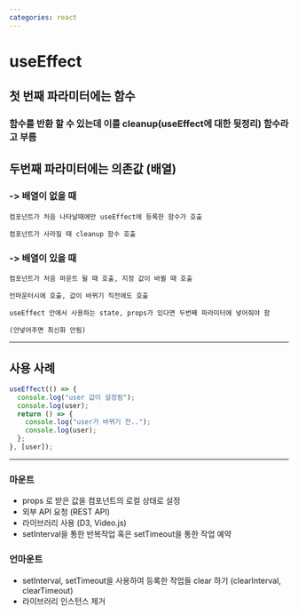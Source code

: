 ```yaml
---
categories: react
---
```


# useEffect

## 첫 번째 파라미터에는 함수

### 함수를 반환 할 수 있는데 이를 cleanup(useEffect에 대한 뒷정리) 함수라고 부름

## 두번째 파라미터에는 의존값 (배열)

### -> 배열이 없을 때

    컴포넌트가 처음 나타날때에만 useEffect에 등록한 함수가 호출

    컴포넌트가 사라질 때 cleanup 함수 호출

### -> 배열이 있을 때

    컴포넌트가 처음 마운트 될 때 호출, 지정 값이 바뀔 때 호출

    언마운터시에 호출, 값이 바뀌기 직전에도 호출

    useEffect 안에서 사용하는 state, props가 있다면 두번째 파라미터에 넣어줘야 함

    (안넣어주면 최신화 안됨)

---

## 사용 사례

```jsx
useEffect(() => {
  console.log("user 값이 설정됨");
  console.log(user);
  return () => {
    console.log("user가 바뀌기 전..");
    console.log(user);
  };
}, [user]);
```

---

### 마운트

- props 로 받은 값을 컴포넌트의 로컬 상태로 설정
- 외부 API 요청 (REST API)
- 라이브러리 사용 (D3, Video.js)
- setInterval을 통한 반복작업 혹은 setTimeout을 통한 작업 예약

### 언마운트

- setInterval, setTimeout을 사용하여 등록한 작업들 clear 하기 (clearInterval, clearTimeout)
- 라이브러리 인스턴스 제거
